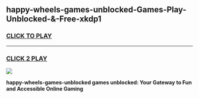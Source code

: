
## happy-wheels-games-unblocked-Games-Play-Unblocked-&-Free-xkdp1
<h3>
<a href="https://premium76.site?title=happy-wheels-games-unblocked&ref=24A">CLICK TO PLAY</a></h3>
<hr>

<h3>
<a href="https://premium76.site?title=happy-wheels-games-unblocked&ref=24A">CLICK 2 PLAY</a>
  
</h3>

<a href="https://premium76.site?title=happy-wheels-games-unblocked&ref=24A"><img src="https://clearcache.store/games.png"></a>


**happy-wheels-games-unblocked games unblocked: Your Gateway to Fun and Accessible Online Gaming**
